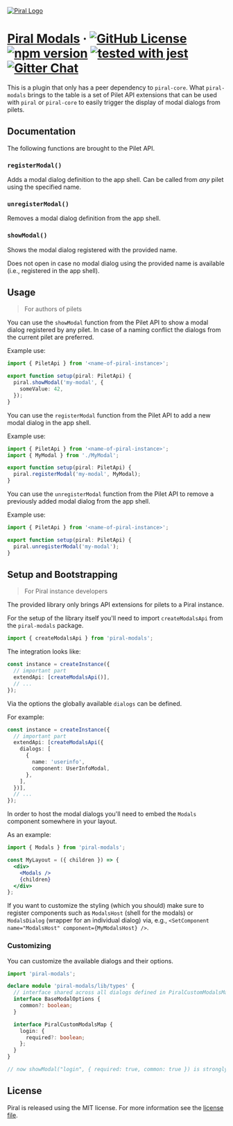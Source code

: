[![Piral Logo](https://github.com/smapiot/piral/raw/master/docs/assets/logo.png)](https://piral.io)

# [Piral Modals](https://piral.io) &middot; [![GitHub License](https://img.shields.io/badge/license-MIT-blue.svg)](https://github.com/smapiot/piral/blob/master/LICENSE) [![npm version](https://img.shields.io/npm/v/piral-modals.svg?style=flat)](https://www.npmjs.com/package/piral-modals) [![tested with jest](https://img.shields.io/badge/tested_with-jest-99424f.svg)](https://jestjs.io) [![Gitter Chat](https://badges.gitter.im/gitterHQ/gitter.png)](https://gitter.im/piral-io/community)

This is a plugin that only has a peer dependency to `piral-core`. What `piral-modals` brings to the table is a set of Pilet API extensions that can be used with `piral` or `piral-core` to easily trigger the display of modal dialogs from pilets.

## Documentation

The following functions are brought to the Pilet API.

### `registerModal()`

Adds a modal dialog definition to the app shell. Can be called from *any* pilet using the specified name.

### `unregisterModal()`

Removes a modal dialog definition from the app shell.

### `showModal()`

Shows the modal dialog registered with the provided name.

Does not open in case no modal dialog using the provided name is available (i.e., registered in the app shell).

## Usage

> For authors of pilets

You can use the `showModal` function from the Pilet API to show a modal dialog registered by any pilet. In case of a naming conflict the dialogs from the current pilet are preferred.

Example use:

```ts
import { PiletApi } from '<name-of-piral-instance>';

export function setup(piral: PiletApi) {
  piral.showModal('my-modal', {
    someValue: 42,
  });
}
```

You can use the `registerModal` function from the Pilet API to add a new modal dialog in the app shell.

Example use:

```ts
import { PiletApi } from '<name-of-piral-instance>';
import { MyModal } from './MyModal';

export function setup(piral: PiletApi) {
  piral.registerModal('my-modal', MyModal);
}
```

You can use the `unregisterModal` function from the Pilet API to remove a previously added modal dialog from the app shell.

Example use:

```ts
import { PiletApi } from '<name-of-piral-instance>';

export function setup(piral: PiletApi) {
  piral.unregisterModal('my-modal');
}
```

## Setup and Bootstrapping

> For Piral instance developers

The provided library only brings API extensions for pilets to a Piral instance.

For the setup of the library itself you'll need to import `createModalsApi` from the `piral-modals` package.

```ts
import { createModalsApi } from 'piral-modals';
```

The integration looks like:

```ts
const instance = createInstance({
  // important part
  extendApi: [createModalsApi()],
  // ...
});
```

Via the options the globally available `dialogs` can be defined.

For example:

```ts
const instance = createInstance({
  // important part
  extendApi: [createModalsApi({
    dialogs: [
      {
        name: 'userinfo',
        component: UserInfoModal,
      },
    ],
  })],
  // ...
});
```

In order to host the modal dialogs you'll need to embed the `Modals` component somewhere in your layout.

As an example:

```jsx
import { Modals } from 'piral-modals';

const MyLayout = ({ children }) => {
  <div>
    <Modals />
    {children}
  </div>
};
```

If you want to customize the styling (which you should) make sure to register components such as `ModalsHost` (shell for the modals) or `ModalsDialog` (wrapper for an individual dialog) via, e.g., `<SetComponent name="ModalsHost" component={MyModalsHost} />`.

### Customizing

You can customize the available dialogs and their options.

```ts
import 'piral-modals';

declare module 'piral-modals/lib/types' {
  // interface shared across all dialogs defined in PiralCustomModalsMap
  interface BaseModalOptions {
    common?: boolean;
  }

  interface PiralCustomModalsMap {
    login: {
      required?: boolean;
    };
  }
}

// now showModal("login", { required: true, common: true }) is strongly typed in pilets
```

## License

Piral is released using the MIT license. For more information see the [license file](./LICENSE).
